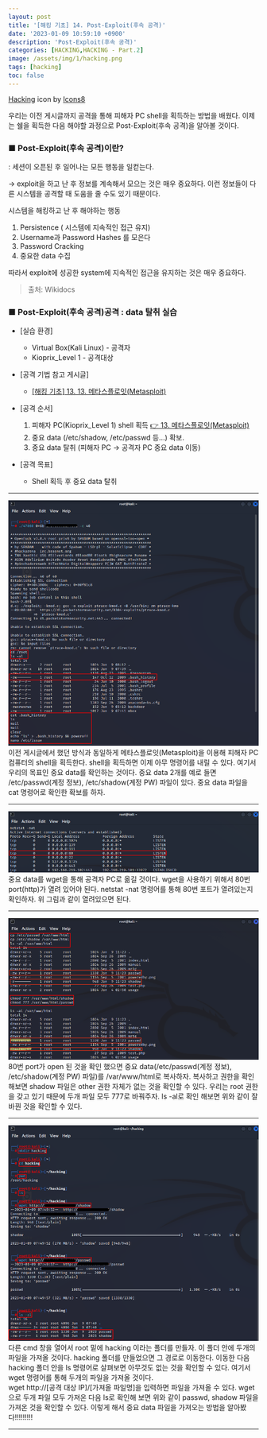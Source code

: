 ```yaml
---
layout: post
title: '[해킹 기초] 14. Post-Exploit(후속 공격)'
date: '2023-01-09 10:59:10 +0900'
description: 'Post-Exploit(후속 공격)'
categories: [HACKING,HACKING - Part.2]
image: /assets/img/1/hacking.png
tags: [hacking]
toc: false
---
```

<a text-size="1px" target="_blank" href="https://icons8.com/icon/5503/hacking">Hacking</a> icon by <a target="_blank" href="https://icons8.com">Icons8</a>

우리는 이전 게시글까지 공격을 통해 피해자 PC shell을 획득하는 방법을 배웠다. 이제는 쉘을 획득한 다음 해야할 과정으로 Post-Exploit(후속 공격)을 알아볼 것이다.

### <b>■ Post-Exploit(후속 공격)이란?</b>
: 세션이 오픈된 후 일어나는 모든 행동을 일컫는다.

→ exploit을 하고 난 후 정보를 계속해서 모으는 것은 매우 중요하다. 이런 정보들이 다른 시스템을 공격할 때 도움을 줄 수도 있기 때문이다.

시스템을 해킹하고 난 후 해야하는 행동
1. Persistence ( 시스템에 지속적인 접근 유지)
2. Username과 Password Hashes 를 모은다
3. Password Cracking
4. 중요한 data 수집

따라서 exploit에 성공한 system에 지속적인 접근을 유지하는 것은 매우 중요하다.<br>
>출처:
Wikidocs

### <b>■ Post-Exploit(후속 공격)공격 : data 탈취 실습</b>
- [실습 환경]
    - Virtual Box(Kali Linux) - 공격자
    - Kioprix_Level 1 - 공격대상

- [공격 기법 참고 게시글]
    - [[해킹 기초] 13. 13. 메타스플로잇(Metasploit)](https://jjuseok.github.io/posts/hacking_part2-7/)

- [공격 순서]
    1. 피해자 PC(Kioprix_Level 1) shell 획득 <a href="https://jjuseok.github.io/posts/hacking_part1-4/">👉 13. 메타스플로잇(Metasploit)</a>
    2. 중요 data (/etc/shadow, /etc/passwd 등...) 확보.
    3. 중요 data 탈취 (피해자 PC -> 공격자 PC 중요 data 이동)

- [공격 목표]
    - Shell 획득 후 중요 data 탈취

<hr>
<img src="/assets/img/hacking/part2-8/1.png" alt="표사진"><br>
이전 게시글에서 했던 방식과 동일하게 메타스플로잇(Metasploit)을 이용해 피해자 PC 컴퓨터의 shell을 획득한다. shell을 획득하면 이제 아무 명령어를 내릴 수 있다.
여기서 우리의 목표인 중요 data를 확인하는 것이다. 중요 data 2개를 예로 들면 /etc/passwd(계정 정보), /etc/shadow(계정 PW) 파일이 있다. 중요 data 파일을 cat 명령어로 확인한 확보를 하자.
<hr>
<img src="/assets/img/hacking/part2-8/2.png" alt="표사진"><br>
중요 data를 wget을 통해 공격자 PC로 옮길 것이다. wget을 사용하기 위해서 80번 port(http)가 열려 있어야 된다. netstat -nat 명령어를 통해 80번 포트가 열려있는지 확인하자. 위 그림과 같이 열려있으면 된다.
<hr>
<img src="/assets/img/hacking/part2-8/3.png" alt="표사진"><br>
80번 port가 open 된 것을 확인 했으면 중요 data(/etc/passwd(계정 정보), /etc/shadow(계정 PW) 파일)를 /var/www/html로 복사하자. 복사하고 권한을 확인해보면 shadow 파일은 other 권한 자체가 없는 것을 확인할 수 있다. 우리는 root 권한을 갖고 있기 때문에 두개 파일 모두 777로 바꿔주자. ls -al로 확인 해보면 위와 같이 잘 바꿘 것을 확인할 수 있다.
<hr>
<img src="/assets/img/hacking/part2-8/4.png" alt="표사진"><br>
다른 cmd 창을 열어서 root 밑에 hacking 이라는 폴더를 만들자. 이 폴더 안에 두개의 파일을 가져올 것이다. hacking 폴더를 만들었으면 그 경로로 이동한다. 이동한 다음 hacking 폴더 안을 ls 명령어로 살펴보면 아무것도 없는 것을 확인할 수 있다. 여기서 wget 명령어를 통해 두개의 파일을 가져올 것이다.<br>
wget http://[공격 대상 IP]/[가져올 파일명]을 입력하면 파일을 가져올 수 있다. wget으로 두개 파일 모두 가져온 다음 ls로 확인해 보면 위와 같이 passwd, shadow 파일을 가져온 것을 확인할 수 있다. 이렇게 해서 중요 data 파일을 가져오는 방법을 알아봤다!!!!!!!!!
<hr>